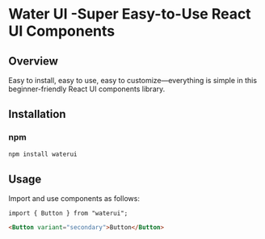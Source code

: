 # Water UI -Super Easy-to-Use React UI Components

## Overview
Easy to install, easy to use, easy to customize—everything is simple in this beginner-friendly React UI components library.

## Installation
### npm
```bash
npm install waterui
```

## Usage
Import and use components as follows:
```tsx
import { Button } from "waterui";
```
```html
<Button variant="secondary">Button</Button>
```